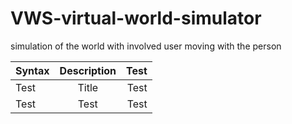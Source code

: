 # VWS-virtual-world-simulator
simulation of the world with involved user moving with the person

| Syntax      | Description | Test      |
| :---        |    :----:   |          ---: |
| Test      | Title       | Test   |
| Test   | Test        | Test      |
